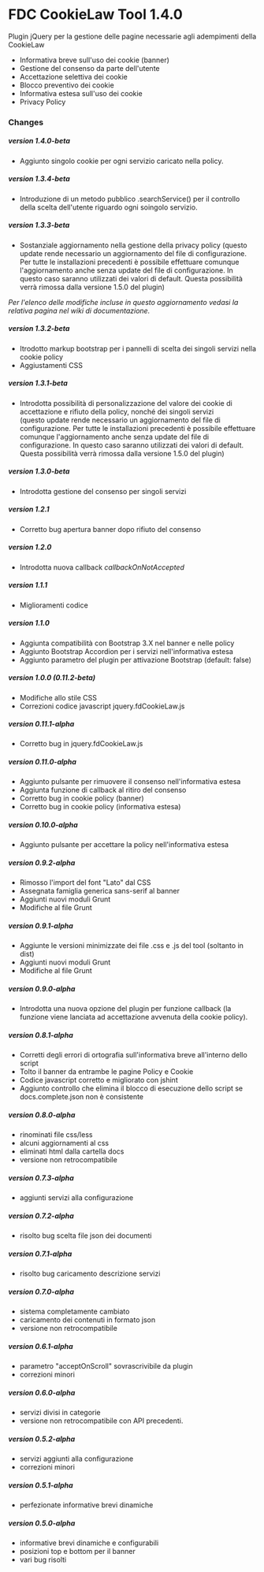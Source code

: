 # FDC CookieLaw Tool 1.4.0
Plugin jQuery per la gestione delle pagine necessarie agli adempimenti della CookieLaw

* Informativa breve sull'uso dei cookie (banner)
* Gestione del consenso da parte dell'utente
* Accettazione selettiva dei cookie
* Blocco preventivo dei cookie
* Informativa estesa sull'uso dei cookie
* Privacy Policy


### Changes

##### version 1.4.0-beta
* Aggiunto singolo cookie per ogni servizio caricato nella policy.

##### version 1.3.4-beta
* Introduzione di un metodo pubblico .searchService() per il controllo della scelta dell'utente riguardo ogni soingolo servizio.

##### version 1.3.3-beta
* Sostanziale aggiornamento nella gestione della privacy policy (questo update rende necessario un aggiornamento del file di configurazione. 
Per tutte le installazioni precedenti è possibile effettuare comunque l'aggiornamento anche senza update 
del file di configurazione. In questo caso saranno utilizzati dei valori di default. Questa possibilità verrà rimossa dalla versione 1.5.0 del plugin)

*Per l'elenco delle modifiche incluse in questo aggiornamento vedasi la relativa pagina nel wiki di documentazione.*

##### version 1.3.2-beta
* Itrodotto markup bootstrap per i pannelli di scelta dei singoli servizi nella cookie policy
* Aggiustamenti CSS

##### version 1.3.1-beta
* Introdotta possibilità di personalizzazione del valore dei cookie di accettazione e rifiuto della policy, nonché dei singoli servizi<br>
(questo update rende necessario un aggiornamento del file di configurazione. 
Per tutte le installazioni precedenti è possibile effettuare comunque l'aggiornamento anche senza update 
del file di configurazione. In questo caso saranno utilizzati dei valori di default. Questa possibilità verrà rimossa dalla versione 1.5.0 del plugin)

##### version 1.3.0-beta
* Introdotta gestione del consenso per singoli servizi

##### version 1.2.1
* Corretto bug apertura banner dopo rifiuto del consenso

##### version 1.2.0
* Introdotta nuova callback *callbackOnNotAccepted*

##### version 1.1.1
* Miglioramenti codice

##### version 1.1.0
* Aggiunta compatibilità con Bootstrap 3.X nel banner e nelle policy
* Aggiunto Bootstrap Accordion per i servizi nell'informativa estesa
* Aggiunto parametro del plugin per attivazione Bootstrap (default: false)

##### version 1.0.0 (0.11.2-beta)
* Modifiche allo stile CSS
* Correzioni codice javascript jquery.fdCookieLaw.js

##### version 0.11.1-alpha
* Corretto bug in jquery.fdCookieLaw.js

##### version 0.11.0-alpha
* Aggiunto pulsante per rimuovere il consenso nell'informativa estesa
* Aggiunta funzione di callback al ritiro del consenso
* Corretto bug in cookie policy (banner)
* Corretto bug in cookie policy (informativa estesa)

##### version 0.10.0-alpha
* Aggiunto pulsante per accettare la policy nell'informativa estesa

##### version 0.9.2-alpha
* Rimosso l'import del font "Lato" dal CSS
* Assegnata famiglia generica sans-serif al banner
* Aggiunti nuovi moduli Grunt
* Modifiche al file Grunt

##### version 0.9.1-alpha
* Aggiunte le versioni minimizzate dei file .css e .js del tool (soltanto in dist)
* Aggiunti nuovi moduli Grunt
* Modifiche al file Grunt

##### version 0.9.0-alpha
* Introdotta una nuova opzione del plugin per funzione callback (la funzione viene lanciata ad accettazione avvenuta della cookie policy).

##### version 0.8.1-alpha
* Corretti degli errori di ortografia sull'informativa breve all'interno dello script
* Tolto il banner da entrambe le pagine Policy e Cookie
* Codice javascript corretto e migliorato con jshint
* Aggiunto controllo che elimina il blocco di esecuzione dello script se docs.complete.json non è consistente

##### version 0.8.0-alpha
* rinominati file css/less
* alcuni aggiornamenti al css
* eliminati html dalla cartella docs
* versione non retrocompatibile

##### version 0.7.3-alpha
* aggiunti servizi alla configurazione

##### version 0.7.2-alpha
* risolto bug scelta file json dei documenti

##### version 0.7.1-alpha
* risolto bug caricamento descrizione servizi

##### version 0.7.0-alpha
* sistema completamente cambiato
* caricamento dei contenuti in formato json
* versione non retrocompatibile

##### version 0.6.1-alpha
* parametro "acceptOnScroll" sovrascrivibile da plugin
* correzioni minori

##### version 0.6.0-alpha
* servizi divisi in categorie
* versione non retrocompatibile con API precedenti.

##### version 0.5.2-alpha
* servizi aggiunti alla configurazione
* correzioni minori

##### version 0.5.1-alpha
* perfezionate informative brevi dinamiche

##### version 0.5.0-alpha
* informative brevi dinamiche e configurabili
* posizioni top e bottom per il banner
* vari bug risolti


